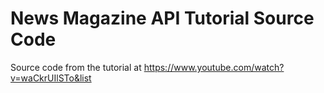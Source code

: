 # News Magazine API Tutorial Source Code

Source code from the tutorial at https://www.youtube.com/watch?v=waCkrUIlSTo&list